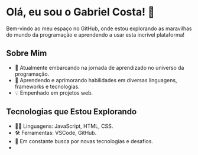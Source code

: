 # Olá, eu sou o Gabriel Costa! 👋

Bem-vindo ao meu espaço no GitHub, onde estou explorando as maravilhas do mundo da programação e aprendendo a usar esta incrível plataforma!

## Sobre Mim

- 🚀 Atualmente embarcando na jornada de aprendizado no universo da programação.
- 🌱 Aprendendo e aprimorando habilidades em diversas linguagens, frameworks e tecnologias.
- 💡 Empenhado em projetos web.

## Tecnologias que Estou Explorando

- 👨‍💻 Linguagens: JavaScript, HTML, CSS.
- 🛠️ Ferramentas: VSCode, GitHub.
- 🚧 Em constante busca por novas tecnologias e desafios.
- 
